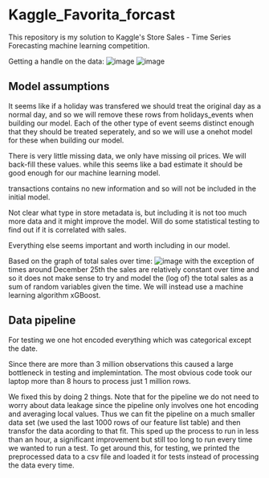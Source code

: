 # Kaggle_Favorita_forcast
This repository is my solution to Kaggle's Store Sales - Time Series Forecasting machine learning competition.

Getting a handle on the data:
![image](https://github.com/user-attachments/assets/a828eed7-e399-4c4f-84e5-e79a72a00a56)
![image](https://github.com/user-attachments/assets/cf20e2c2-b3d1-42f8-85e6-96f88f3c190f)

## Model assumptions
It seems like if a holiday was transfered we should treat the original day as a normal day, and so we will remove these rows from holidays_events when building our model. Each of the other type of event seems distinct enough that they should be treated seperately, and so we will use a onehot model for these when building our model. 

There is very little missing data, we only have missing oil prices. We will back-fill these values. while this seems like a bad estimate it should be good enough for our machine learning model.

transactions contains no new information and so will not be included in the initial model.

Not clear what type in store metadata is, but including it is not too much more data and it might improve the model. Will do some statistical testing to find out if it is correlated with sales. 

Everything else seems important and worth including in our model.

Based on the graph of total sales over time:
![image](https://github.com/user-attachments/assets/dd4e8f9e-f5ba-4bec-b7ba-24c2eb35d605)
with the exception of times around December 25th the sales are relatively constant over time and so it does not make sense to try and model the (log of) the total sales as a sum of random variables given the time. We will instead use a machine learning algorithm xGBoost.

## Data pipeline

For testing we one hot encoded everything which was categorical except the date.

Since there are more than 3 million observations this caused a large bottleneck in testing and implemintation. The most obvious code took our laptop more than 8 hours to process just 1 million rows.

We fixed this by doing 2 things. Note that for the pipeline we do not need to worry about data leakage since the pipeline only involves one hot encoding and averaging local values. Thus we can fit the pipeline on a much smaller data set (we used the last 1000 rows of our feature list table) and then transfor the data acording to that fit. This sped up the process to run in less than an hour, a significant improvement but still too long to run every time we wanted to run a test. To get around this, for testing, we printed the preprocessed data to a csv file and loaded it for tests instead of processing the data every time.
